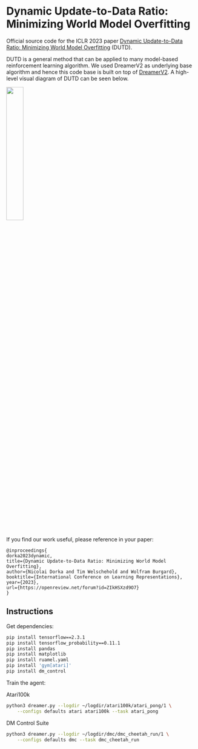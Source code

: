 # Dynamic Update-to-Data Ratio: Minimizing World Model Overfitting

Official source code for the ICLR 2023 paper [Dynamic Update-to-Data Ratio: Minimizing World Model Overfitting][website] (DUTD).

DUTD is a general method that can be applied to many model-based reinforcement learning algorithm. 
We used DreamerV2 as underlying base algorithm and hence this code base is built
on top of [DreamerV2](https://github.com/danijar/dreamerv2).
A high-level visual diagram of DUTD can be seen below. 



<p align="left">
<img width="30%" src="https://i.imgur.com/7GuHNXm.png">

[comment]: <> (<a href="url"><img src="https://i.imgur.com/7GuHNXm.png" align="left" height="400" width="400" ></a>)
</p>

If you find our work useful, please reference in your paper:

```
@inproceedings{
dorka2023dynamic,
title={Dynamic Update-to-Data Ratio: Minimizing World Model Overfitting},
author={Nicolai Dorka and Tim Welschehold and Wolfram Burgard},
booktitle={International Conference on Learning Representations},
year={2023},
url={https://openreview.net/forum?id=ZIkHSXzd9O7}
}
```

[website]: https://openreview.net/forum?id=ZIkHSXzd9O7


## Instructions

Get dependencies:

```sh
pip install tensorflow==2.3.1
pip install tensorflow_probability==0.11.1
pip install pandas
pip install matplotlib
pip install ruamel.yaml
pip install 'gym[atari]'
pip install dm_control
```

Train the agent:

Atari100k

```sh
python3 dreamer.py --logdir ~/logdir/atari100k/atari_pong/1 \
    --configs defaults atari atari100k --task atari_pong
```

DM Control Suite

```sh
python3 dreamer.py --logdir ~/logdir/dmc/dmc_cheetah_run/1 \
    --configs defaults dmc --task dmc_cheetah_run
```


